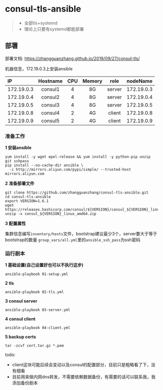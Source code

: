 # consul-tls-ansible

> * 全部tls+systemd
> * 理论上只要有systemd都能部署


## 部署
部署文档: https://zhangguanzhang.github.io/2019/09/27/consul-tls/

机器信息，172.19.0.3上安装ansible

| IP          | Hostname |  CPU  |  Memory |   role   | nodeName |
| :-----      |  :----:  |:----: |  :----: |  :----:  |  :----:  |
| 172.19.0.3  |consul1   |  4    |   8G    |  server  | 172.19.0.3  |
| 172.19.0.4  |consul2   |  4    |   8G    |  server  | 172.19.0.4 |
| 172.19.0.5  |consul3   |  4    |   8G    |  server  | 172.19.0.5 |
| 172.19.0.8  |consul4   |  2    |   4G    |  client  | 172.19.0.8 |
| 172.19.0.9  |consul5   |  2    |   4G    |  client  | 172.19.0.9 |


### 准备工作

**1 安装ansible**
```
yum install -y wget epel-release && yum install -y python-pip unzip git sshpass
pip install --no-cache-dir ansible \
  -i http://mirrors.aliyun.com/pypi/simple/ --trusted-host mirrors.aliyun.com
```

**2 准备部署文件**
```
git clone https://github.com/zhangguanzhang/consul-tls-ansible.git
cd consul-tls-ansible
export VERSION=1.6.1 
wget https://releases.hashicorp.com/consul/${VERSION}/consul_${VERSION}_linux_amd64.zip
unzip -x consul_${VERSION}_linux_amd64.zip
```
**3 配置属性**

集群信息编写`inventory/hosts`文件，bootstrap建议最少3个，server要大于等于bootstrap的数量
`group_vars/all.yml`里的`ansible_ssh_pass`为ssh密码


### 运行剧本

**1 基础设置(自己设置好也可以不执行这步)**

```
ansible-playbook 01-setup.yml
```

**2 tls**

```
ansible-playbook 02-tls.yml
```

**3 consul server**

```
ansible-playbook 03-server.yml
```

**4 consul client**

```
ansible-playbook 04-client.yml
```

**5 backup certs**
```
tar -zcvf cert.tar.gz *.pem
```

todo:
  - client这块可能后续会变动以及consul的配置部分，目前只是粗略看了下，没有细看
  - 目前用来做内网dns转发，不需要依赖数据备份，有需要的话可以联系我，我添加备份剧本
